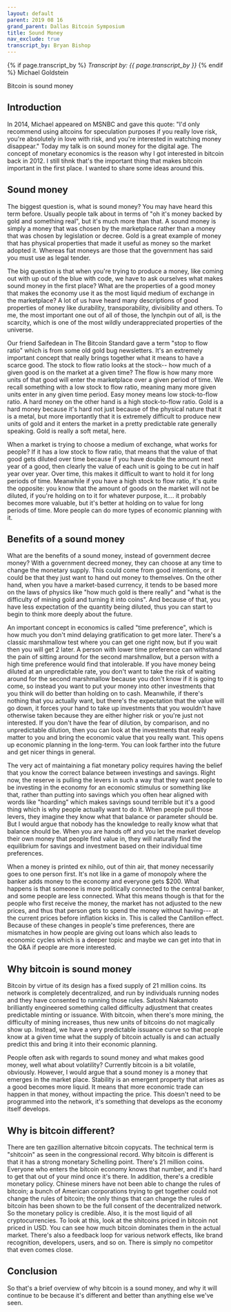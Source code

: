 ```yaml
---
layout: default
parent: 2019 08 16
grand_parent: Dallas Bitcoin Symposium
title: Sound Money
nav_exclude: true
transcript_by: Bryan Bishop
---
```


{% if page.transcript_by %} <i>Transcript by:
{{ page.transcript_by }}</i> {% endif %} Michael Goldstein

Bitcoin is sound money

## Introduction

In 2014, Michael appeared on MSNBC and gave this quote: "I'd only
recommend using altcoins for speculation purposes if you really love
risk, you're absolutely in love with risk, and you're interested in
watching money disappear." Today my talk is on sound money for the
digital age. The concept of monetary economics is the reason why I got
interested in bitcoin back in 2012. I still tihnk that's the important
thing that makes bitcoin important in the first place. I wanted to share
some ideas around this.

## Sound money

The biggest question is, what is sound money? You may have heard this
term before. Usually people talk about in terms of "oh it's money backed
by gold and something real", but it's much more than that. A sound money
is simply a money that was chosen by the marketplace rather than a money
that was chosen by legislation or decree. Gold is a great example of
money that has physical properties that made it useful as money so the
market adopted it. Whereas fiat moneys are those that the government has
said you must use as legal tender.

The big question is that when you're trying to produce a money, like
coming out with up out of the blue with code, we have to ask ourselves
what makes sound money in the first place? What are the properties of a
good money that makes the economy use it as the most liquid medium of
exchange in the marketplace? A lot of us have heard many descriptions of
good properties of money like durability, transporability, divisibility
and others. To me, the most important one out of all of those, the
lynchpin out of all, is the scarcity, which is one of the most wildly
underappreciated properties of the universe.

Our friend Saifedean in The Bitcoin Standard gave a term "stop to flow
ratio" which is from some old gold bug newsletters. It's an extremely
important concept that really brings together what it means to have a
scarce good. The stock to flow ratio looks at the stock-- how much of a
given good is on the market at a given time? The flow is how many more
units of that good will enter the marketplace over a given period of
time. We recall something with a low stock to flow ratio, meaning many
more given units enter in any given time period. Easy money means low
stock-to-flow ratio. A hard money on the other hand is a high
stock-to-flow ratio. Gold is a hard money because it's hard not just
because of the physical nature that it is a metal, but more importantly
that it is extremely difficult to produce new units of gold and it
enters the market in a pretty predictable rate generally speaking. Gold
is really a soft metal, here.

When a market is trying to choose a medium of exchange, what works for
people? If it has a low stock to flow ratio, that means that the value
of that good gets diluted over time because if you have double the
amount next year of a good, then clearly the value of each unit is going
to be cut in half year over year. Over time, this makes it difficult to
want to hold it for long periods of time. Meanwhile if you have a high
stock to flow ratio, it's quite the opposite: you know that the amount
of goods on the market will not be diluted, if you're holding on to it
for whatever purpose, it.... it probably becomes more valuable, but it's
better at holding on to value for long periods of time. More people can
do more types of economic planning with it.

## Benefits of a sound money

What are the benefits of a sound money, instead of government decree
money? With a government decreed money, they can choose at any time to
change the monetary supply. This could come from good intentions, or it
could be that they just want to hand out money to themselves. On the
other hand, when you have a market-based currency, it tends to be based
more on the laws of physics like "how much gold is there really" and
"what is the difficulty of mining gold and turning it into coins". And
because of that, you have less expectation of the quantity being
diluted, thus you can start to begin to think more deeply about the
future.

An important concept in economics is called "time preference", which is
how much you don't mind delaying gratification to get more later.
There's a classic marshmallow test where you can get one right now, but
if you wait then you will get 2 later. A person with lower time
preference can withstand the pain of sitting around for the second
marshmallow, but a person with a high time preference would find that
intolerable. If you have money being diluted at an unpredictable rate,
you don't want to take the risk of waiting around for the second
marshmallow because you don't know if it is going to come, so instead
you want to put your money into other investments that you think will do
better than holding on to cash. Meanwhile, if there's nothing that you
actually want, but there's the expectation that the value will go down,
it forces your hand to take up investments that you wouldn't have
otherwise taken because they are either higher risk or you're just not
interested. If you don't have the fear of dilution, by comparison, and
no unpredictable dilution, then you can look at the investments that
really matter to you and bring the economic value that you really want.
This opens up economic planning in the long-term. You can look farther
into the future and get nicer things in general.

The very act of maintaining a fiat monetary policy requires having the
belief that you know the correct balance between investings and savings.
Right now, the reserve is pulling the levers in such a way that they
want people to be investing in the economy for an economic stimulus or
something like that, rather than putting into savings which you often
hear aligned with words like "hoarding" which makes savings sound
terrible but it's a good thing which is why people actually want to do
it. When people pull those levers, they imagine they know what that
balance or parameter should be. But I would argue that nobody has the
knowledge to really know what that balance should be. When you are hands
off and you let the market develop their own money that people find
value in, they will naturally find the equilibrium for savings and
investment based on their individual time preferences.

When a money is printed ex nihilo, out of thin air, that money
necessarily goes to one person first. It's not like in a game of
monopoly where the banker adds money to the economy and everyone gets
$200. What happens is that someone is more politically connected to the
central banker, and some people are less connected. What this means
though is that for the people who first receive the money, the market
has not adjusted to the new prices, and thus that person gets to spend
the money without having--- at the current prices before inflation kicks
in. This is called the Cantillon effect. Because of these changes in
people's time preferences, there are mismatches in how people are giving
out loans which also leads to economic cycles which is a deeper topic
and maybe we can get into that in the Q&A if people are more interested.

## Why bitcoin is sound money

Bitcoin by virtue of its design has a fixed supply of 21 million coins.
Its network is completely decentralized, and run by individuals running
nodes and they have consented to running those rules. Satoshi Nakamoto
brilliantly engineered something called difficulty adjustment that
creates predictable minting or issuance. With bitcoin, when there's more
mining, the difficulty of mining increases, thus new units of bitcoins
do not magically show up. Instead, we have a very predictable issuance
curve so that people know at a given time what the supply of bitcoin
actually is and can actually predict this and bring it into their
economic planning.

People often ask with regards to sound money and what makes good money,
well what about volatility? Currently bitcoin is a bit volatile,
obviously. However, I would argue that a sound money is a money that
emerges in the market place. Stability is an emergent property that
arises as a good becomes more liquid. It means that more economic trade
can happen in that money, without impacting the price. This doesn't need
to be programmed into the network, it's something that develops as the
economy itself develops.

## Why is bitcoin different?

There are ten gazillion alternative bitcoin copycats. The technical term
is "shitcoin" as seen in the congressional record. Why bitcoin is
different is that it has a strong monetary Schelling point. There's 21
million coins. Everyone who enters the bitcoin economy knows that
number, and it's hard to get that out of your mind once it's there. In
addition, there's a credible monetary policy. Chinese miners have not
been able to change the rules of bitcoin; a bunch of American
corporations trying to get together could not change the rules of
bitcoin; the only things that can change the rules of bitcoin has been
shown to be the full consent of the decentralized network. So the
monetary policy is credible. Also, it is the most liquid of all
cryptocurrencies. To look at this, look at the shitcoins priced in
bitcoin not priced in USD. You can see how much bitcoin dominates them
in the actual market. There's also a feedback loop for various network
effects, like brand recognition, developers, users, and so on. There is
simply no competitor that even comes close.

## Conclusion

So that's a brief overview of why bitcoin is a sound money, and why it
will continue to be because it's different and better than anything else
we've seen.
